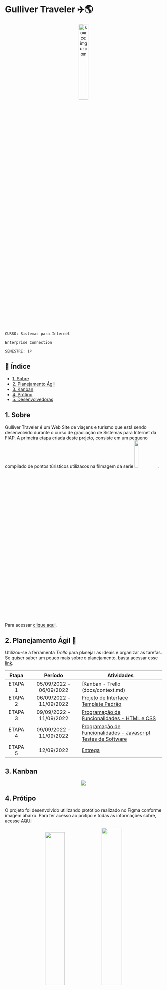 # Gulliver Traveler ✈️​🌎​

<div align="center" >
 <a href="https://imgur.com/g9u7IkE"><img width="25%" src="https://i.imgur.com/g9u7IkE.png" title="source: imgur.com" /></a> 
</div>

`CURSO: Sistemas para Internet`

`Enterprise Connection`

`SEMESTRE: 1º`

## :page_facing_up: Índice

* [1. Sobre](#1-sobre)
* [2. Planejamento Ágil](#2-Planejamento-Ágil)
* [3. Kanban](#3-Kanban)
* [4. Prótipo](#4-Prótipo)
* [5. Desenvolvedoras](#5-Desenvolvedoras)

## 1. Sobre
Gulliver Traveler é um Web Site de viagens e turismo que está sendo desenvolvido durante o curso de graduação de Sistemas para Internet da FIAP. A primeira etapa criada deste projeto, consiste em um pequeno compilado de pontos túristicos utilizados na filmagem da serie <img  width="15%" src="https://user-images.githubusercontent.com/37550557/189577544-52a6fd30-85ba-496f-a284-28d0fed19fd0.png" />.
Para acessar [clique aqui](https://gulliver-traveler.vercel.app/).

## 2. Planejamento Ágil :memo:
Utilizou-se a ferramenta _Trello_ para planejar as ideais e organizar as tarefas.
Se quiser saber um pouco mais sobre o planejamento, basta acessar esse [link](https://trello.com/invite/b/xTg4Htog/fd15e1ad704cb4a9e04e81e60e7d5e03/gulliver-traveler).

| Etapa         | Período                   | Atividades |
|  :----:   |  :----:               | ----------- |
| ETAPA 1       | 05/09/2022 - 06/09/2022   |[Kanban - Trello (docs/context.md) <br> |
| ETAPA 2       | 06/09/2022 - 11/09/2022   |[Projeto de Interface](docs/interface.md) <br> [Template Padrão](src/header.md) |
| ETAPA 3       | 09/09/2022 - 11/09/2022   |[Programação de Funcionalidades - HTML e CSS](docs/development.md) |
| ETAPA 4       | 09/09/2022 - 11/09/2022   |[Programação de Funcionalidades - Javascript](docs/development.md) <br> [Testes de Software ](docs/tests.md) |
| ETAPA 5       | 12/09/2022                |[Entrega](presentation/README.md) |

## 3. Kanban
<div align="center">
 <img src="https://user-images.githubusercontent.com/37550557/189559934-9226c3f3-5fce-4615-8e50-65edacad3bc7.png"/>
</div>

## 4. Prótipo

O projeto foi desenvolvido utilizando protótipo realizado no Figma conforme imagem abaixo. Para ter acesso ao prótipo e todas as informações sobre, acesse [AQUI](https://www.figma.com/file/Du9rswE4Zw8bqqhcNuANpX/Untitled?node-id=0%3A1)

<div align="center">
  <img width="35.5%" src="https://user-images.githubusercontent.com/37550557/189576083-4984a371-c3f8-46e6-8fdc-891af7762c70.png"/>
  <img width="36%" src="https://user-images.githubusercontent.com/37550557/189576342-0c217860-8dfe-447b-a2ec-0c79fdc0271c.png"/>
</div>

## 5. Desenvolvedores :octocat:
Esta aplicação foi desenvolvida por:

<table align="center">
  <tr>
    <td align="center">
      <a href="https://github.com/flavialbraz">
        <img src="https://avatars.githubusercontent.com/u/78583429?v=4" width="100px;" alt="Foto de Flavia no GitHub"/><br>
        <sub>
          <b>Flavia </b>
        </sub>
      </a>
    </td>
     <td align="center">
      <a href="https://github.com/luciana-pereira">
        <img src="https://avatars.githubusercontent.com/u/37550557?v=4" width="100px;" alt="Foto de Fernanda no GitHub"/><br>
        <sub>
          <b>Luciana Pereira</b>
        </sub>
      </a>
    </td>
    <td align="center">
      <a href="https://github.com/matheus-poro">
        <img src="https://avatars.githubusercontent.com/u/111644802?v=4" width="100px;" alt="Foto de Matheus Cavalcante no GitHub"/><br>
        <sub>
          <b>Matheus Cavalcante</b>
        </sub>
      </a>
    </td>
     <td align="center">
      <a href="https://github.com/nathnasz">
        <img src="https://avatars.githubusercontent.com/u/112103097?v=4" width="100px;" alt="Foto de Nathalia no GitHub"/><br>
        <sub>
          <b>Nathalia de Campos</b>
        </sub>
      </a>
    <td align="center">
      <a href="https://github.com/TobiasGustavo">
        <img src="https://avatars.githubusercontent.com/u/88210620?v=4" width="100px;" alt="Foto de Tobias Soares no GitHub"/><br>
        <sub>
          <b>Tobias Soares</b>
        </sub>
      </a>
    </td>
    <td >
  </tr>
</table>

   
